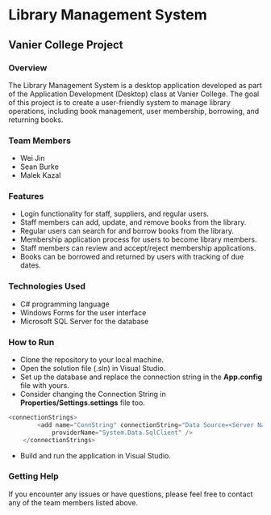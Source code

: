 # Library Management System
## Vanier College Project

### Overview
The Library Management System is a desktop application developed as part of the Application Development (Desktop) class at Vanier College. The goal of this project is to create a user-friendly system to manage library operations, including book management, user membership, borrowing, and returning books.

### Team Members
* Wei Jin
* Sean Burke
* Malek Kazal

### Features
- Login functionality for staff, suppliers, and regular users.
- Staff members can add, update, and remove books from the library.
- Regular users can search for and borrow books from the library.
- Membership application process for users to become library members.
- Staff members can review and accept/reject membership applications.
- Books can be borrowed and returned by users with tracking of due dates.

### Technologies Used
- C# programming language
- Windows Forms for the user interface
- Microsoft SQL Server for the database

### How to Run
- Clone the repository to your local machine.
- Open the solution file (.sln) in Visual Studio.
- Set up the database and replace the connection string in the **App.config** file with yours.
- Consider changing the Connection String in **Properties/Settings.settings** file too.
```C#
<connectionStrings>
        <add name="ConnString" connectionString="Data Source=<Server Name>;Initial Catalog=<Database Name>;Integrated Security=True"
            providerName="System.Data.SqlClient" />
    </connectionStrings>
```
- Build and run the application in Visual Studio.

### Getting Help
If you encounter any issues or have questions, please feel free to contact any of the team members listed above.




